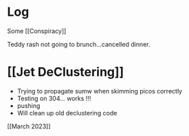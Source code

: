 



# Log

Some [[Conspiracy]]

Teddy rash not going to brunch...cancelled dinner.
# [[Jet DeClustering]]
- Trying to propagate sumw when skimming picos correctly
- Testing on 304... works !!!
- pushing 
- Will clean up old declustering code

[[March 2023]]


